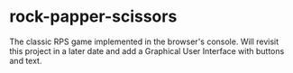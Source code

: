# rock-papper-scissors

The classic RPS game implemented in the browser's console. Will revisit this project in a later date and add a Graphical User Interface with buttons and text.